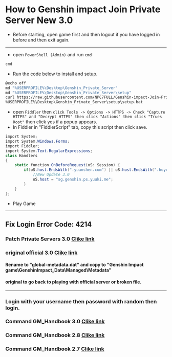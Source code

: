 # How to Genshin impact Join Private Server New 3.0
- Before starting, open game first and then logout if you have logged in before and then exit again.
------------
- open `PowerShell (Admin)` and run `cmd`
```bash
cmd

```
- Run the code below to install and setup.
```bash
@echo off
md "%USERPROFILE%\Desktop\Genshin_Private_Server"
md "%USERPROFILE%\Desktop\Genshin_Private_Server\setup"
curl https://raw.githubusercontent.com/NPC7FULL/Genshin-impact-Join-Private-Server/main/setup/setup.md --output %USERPROFILE%\Desktop\Genshin_Private_Server\setup\setup.bat
%USERPROFILE%\Desktop\Genshin_Private_Server\setup\setup.bat

```
- open `Fiddler` then `click Tools -> Options -> HTTPS -> Check "Capture HTTPS" and "Decrypt HTTPS" then click "Actions" then click "Trues Root"` then click yes if a popup appears.
- In Fiddler in "FiddlerScript" tab, copy this script then click save.
```csharp
import System;
import System.Windows.Forms;
import Fiddler;
import System.Text.RegularExpressions;
class Handlers
{
    static function OnBeforeRequest(oS: Session) {
        if(oS.host.EndsWith(".yuanshen.com") || oS.host.EndsWith(".hoyoverse.com") || oS.host.EndsWith(".mihoyo.com") || oS.uriContains("http://overseauspider.yuanshen.com:8888/log")) {
            //New Update 3.0
            oS.host = "sg.genshin.ps.yuuki.me";
        }
    }
};
```
- Play Game
------------
## Fix Login Error Code: 4214
### Patch Private Servers 3.0 [Clike link](https://mega.nz/file/Gv42Sb5R#_QwwSROMBO0Bk_wofLrTqR48x68PhhtD0Ld8ImniJUE "Clike link")
### original official 3.0 [Clike link](https://mega.nz/file/6r4lCYwS#XJVXeFV9In894Ropd3LRnDa7fUmna3JR459kfkGKuKk "Clike link")
#### Rename to "global-metadata.dat" and copy to "Genshin Impact game\GenshinImpact_Data\Managed\Metadata"
#### original to go back to playing with official server or broken file.
------------
### Login with your username then password with random then login.
### Command GM_Handbook 3.0  [Clike link](https://raw.githubusercontent.com/NPC7FULL/Genshin-impact-Join-Private-Server/main/command/GM_Handbook_-_EN.txt "Clike link")
### Command GM_Handbook 2.8  [Clike link](https://github.com/NPC7FULL/Genshin-impact-Join-Private-Server/blob/main/command/GM_Handbook%202.8.txt "Clike link")
### Command GM_Handbook 2.7  [Clike link](https://github.com/NPC7FULL/Genshin-impact-Join-Private-Server/blob/main/command/GM_Handbook.txt "Clike link")
